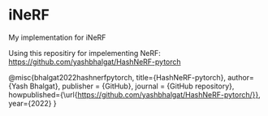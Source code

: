 # iNeRF
My implementation for iNeRF

Using this repositiry for impelementing NeRF: https://github.com/yashbhalgat/HashNeRF-pytorch





@misc{bhalgat2022hashnerfpytorch,
  title={HashNeRF-pytorch},
  author={Yash Bhalgat},
  publisher = {GitHub},
  journal = {GitHub repository},
  howpublished={\url{https://github.com/yashbhalgat/HashNeRF-pytorch/}},
  year={2022}
}
